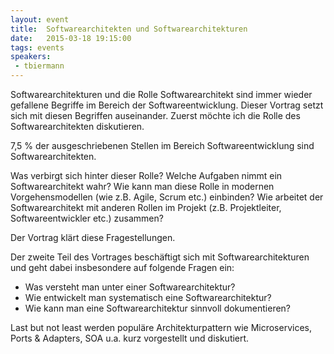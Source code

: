 ```yaml
---
layout: event
title:  Softwarearchitekten und Softwarearchitekturen
date:   2015-03-18 19:15:00
tags: events
speakers: 
 - tbiermann
---
```


Softwarearchitekturen und die Rolle Softwarearchitekt sind immer wieder gefallene Begriffe im Bereich der Softwareentwicklung. Dieser Vortrag setzt sich mit diesen Begriffen auseinander. Zuerst möchte ich die Rolle des Softwarearchitekten diskutieren.

7,5 % der ausgeschriebenen Stellen im Bereich Softwareentwicklung sind Softwarearchitekten.

Was verbirgt sich hinter dieser Rolle? Welche Aufgaben nimmt ein Softwarearchitekt wahr? Wie kann man diese Rolle in modernen Vorgehensmodellen (wie z.B. Agile, Scrum etc.) einbinden? Wie arbeitet der Softwarearchitekt mit anderen Rollen im Projekt (z.B. Projektleiter, Softwareentwickler etc.) zusammen?

Der Vortrag klärt diese Fragestellungen.

Der zweite Teil des Vortrages beschäftigt sich mit Softwarearchitekturen und geht dabei insbesondere auf folgende Fragen ein:

- Was versteht man unter einer Softwarearchitektur?
- Wie entwickelt man systematisch eine Softwarearchitektur?
- Wie kann man eine Softwarearchitektur sinnvoll dokumentieren?

Last but not least werden populäre Architekturpattern wie Microservices, Ports & Adapters, SOA u.a. kurz vorgestellt und diskutiert.